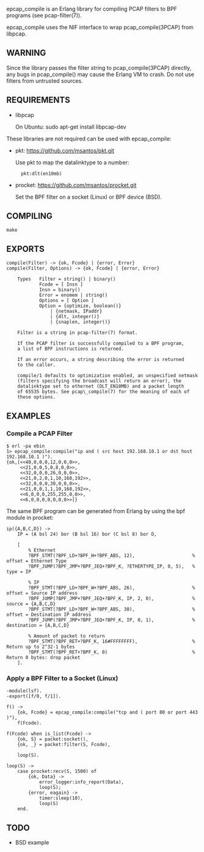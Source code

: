 epcap\_compile is an Erlang library for compiling PCAP filters to BPF
programs (see pcap-filter(7)). 

epcap\_compile uses the NIF interface to wrap pcap\_compile(3PCAP)
from libpcap.


## WARNING

Since the library passes the filter string to pcap\_compile(3PCAP)
directly, any bugs in pcap\_compile() may cause the Erlang VM to crash. Do
not use filters from untrusted sources.


## REQUIREMENTS

* libpcap

  On Ubuntu: sudo apt-get install libpcap-dev

These libraries are not required can be used with epcap\_compile:

* pkt: https://github.com/msantos/pkt.git

  Use pkt to map the datalinktype to a number:

        pkt:dlt(en10mb)

* procket: https://github.com/msantos/procket.git

  Set the BPF filter on a socket (Linux) or BPF device (BSD).


## COMPILING

    make


## EXPORTS

    compile(Filter) -> {ok, Fcode} | {error, Error}
    compile(Filter, Options) -> {ok, Fcode} | {error, Error}
    
        Types   Filter = string() | binary()
                Fcode = [ Insn ]
                Insn = binary()
                Error = enomem | string()
                Options = [ Option ]
                Option = {optimize, boolean()}
                    | {netmask, IPaddr}
                    | {dlt, integer()}
                    | {snaplen, integer()}

        Filter is a string in pcap-filter(7) format.

        If the PCAP filter is successfully compiled to a BPF program,
        a list of BPF instructions is returned.

        If an error occurs, a string describing the error is returned
        to the caller.

        compile/1 defaults to optimization enabled, an unspecified netmask
        (filters specifying the broadcast will return an error), the
        datalinktype set to ethernet (DLT_EN10MB) and a packet length
        of 65535 bytes. See pcap\_compile(7) for the meaning of each of
        these options.


## EXAMPLES

### Compile a PCAP Filter

    $ erl -pa ebin
    1> epcap_compile:compile("ip and ( src host 192.168.10.1 or dst host 192.168.10.1 )").
    {ok,[<<40,0,0,0,12,0,0,0>>,
         <<21,0,0,5,0,8,0,0>>,
         <<32,0,0,0,26,0,0,0>>,
         <<21,0,2,0,1,10,168,192>>,
         <<32,0,0,0,30,0,0,0>>,
         <<21,0,0,1,1,10,168,192>>,
         <<6,0,0,0,255,255,0,0>>,
         <<6,0,0,0,0,0,0,0>>]}

The same BPF program can be generated from Erlang by using the bpf module in procket:

    ip({A,B,C,D}) ->
        IP = (A bsl 24) bor (B bsl 16) bor (C bsl 8) bor D,
    
        [
            % Ethernet
            ?BPF_STMT(?BPF_LD+?BPF_H+?BPF_ABS, 12),                     % offset = Ethernet Type
            ?BPF_JUMP(?BPF_JMP+?BPF_JEQ+?BPF_K, ?ETHERTYPE_IP, 0, 5),   % type = IP
    
            % IP
            ?BPF_STMT(?BPF_LD+?BPF_W+?BPF_ABS, 26),                     % offset = Source IP address
            ?BPF_JUMP(?BPF_JMP+?BPF_JEQ+?BPF_K, IP, 2, 0),              % source = {A,B,C,D}
            ?BPF_STMT(?BPF_LD+?BPF_W+?BPF_ABS, 30),                     % offset = Destination IP address
            ?BPF_JUMP(?BPF_JMP+?BPF_JEQ+?BPF_K, IP, 0, 1),              % destination = {A,B,C,D}
    
            % Amount of packet to return
            ?BPF_STMT(?BPF_RET+?BPF_K, 16#FFFFFFFF),                    % Return up to 2^32-1 bytes
            ?BPF_STMT(?BPF_RET+?BPF_K, 0)                               % Return 0 bytes: drop packet
        ].


### Apply a BPF Filter to a Socket (Linux)

    -module(lsf).
    -export([f/0, f/1]).
    
    f() ->
        {ok, Fcode} = epcap_compile:compile("tcp and ( port 80 or port 443 )"),
        f(Fcode).
    
    f(Fcode) when is_list(Fcode) ->
        {ok, S} = packet:socket(),
        {ok, _} = packet:filter(S, Fcode),
    
        loop(S).
    
    loop(S) ->
        case procket:recv(S, 1500) of
            {ok, Data} ->
                error_logger:info_report(Data),
                loop(S);
            {error, eagain} ->
                timer:sleep(10),
                loop(S)
        end.


## TODO

* BSD example

